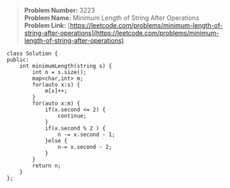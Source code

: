 > **Problem Number:** 3223 <br>
> **Problem Name:** Minimum Length of String After Operations <br>
> **Problem Link:** [https://leetcode.com/problems/minimum-length-of-string-after-operations](https://leetcode.com/problems/minimum-length-of-string-after-operations) <br>

    class Solution {
    public:
        int minimumLength(string s) {
            int n = s.size();
            map<char,int> m;
            for(auto x:s) {
                m[x]++;
            }
            for(auto x:m) {
                if(x.second <= 2) {
                    continue;
                }
                if(x.second % 2 ) {
                    n -= x.second - 1;
                }else {
                    n-= x.second - 2;
                }
            }
            return n;
        }
    };
